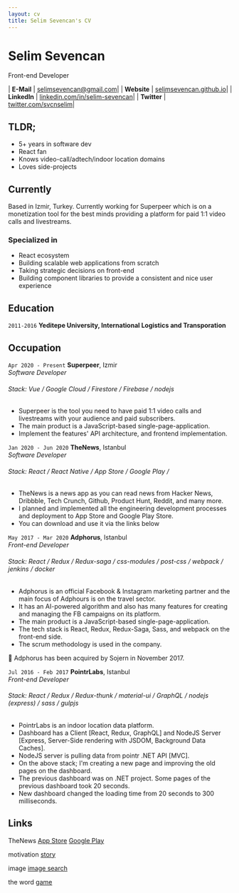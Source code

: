 ```yaml
---
layout: cv
title: Selim Sevencan's CV
---
```


# Selim Sevencan
Front-end Developer

| __E-Mail__   | [selimsevencan@gmail.com](mailto:selimm@gmail.com)| 
| __Website__  | [selimsevencan.github.io](https://selimsevencan.github.io/cv/)|
| __LinkedIn__ | [linkedin.com/in/selim-sevencan](https://linkedin.com/in/selim-sevencan)|
| __Twitter__  | [twitter.com/svcnselim](https://twitter.com/svncnselim)|


## TLDR;

- 5+ years in software dev
- React fan
- Knows video-call/adtech/indoor location domains
- Loves side-projects


## Currently

Based in Izmir, Turkey. Currently working for Superpeer which is on a monetization tool for the best minds providing a platform for paid 1:1 video calls and livestreams.


### Specialized in

- React ecosystem
- Building scalable web applications from scratch
- Taking strategic decisions on front-end
- Building component libraries to provide a consistent and nice user experience

## Education

`2011-2016`
__Yeditepe University, International Logistics and Transporation__


## Occupation

`Apr 2020 - Present`
__Superpeer__, Izmir  
_Software Developer_
###### Stack: Vue / Google Cloud / Firestore / Firebase / nodejs

- Superpeer is the tool you need to have paid 1:1 video calls and livestreams with your audience and paid subscribers.
- The main product is a JavaScript-based single-page-application.
- Implement the features' API architecture, and frontend implementation.


`Jan 2020 - Jun 2020`
__TheNews__, Istanbul  
_Software Developer_
###### Stack: React / React Native / App Store / Google Play / 

- TheNews is a news app as you can read news from Hacker News, Dribbble, Tech Crunch, Github, Product Hunt, Reddit, and many more.
- I planned and implemented all the engineering development processes and deployment to App Store and Google Play Store.
- You can download and use it via the links below


`May 2017 - Mar 2020`
__Adphorus__, Istanbul  
_Front-end Developer_
###### Stack: React / Redux / Redux-saga / css-modules / post-css / webpack / jenkins / docker 

- Adphorus is an official Facebook & Instagram marketing partner and the main focus of Adphours is on the travel sector.
- It has an AI-powered algorithm and also has many features for creating and managing the FB campaigns on its platform.
- The main product is a JavaScript-based single-page-application.
- The tech stack is React, Redux, Redux-Saga, Sass, and webpack on the front-end side.
- The scrum methodology is used in the company.

🌟 Adphorus has been acquired by Sojern in November 2017.


`Jul 2016 - Feb 2017`
__PointrLabs__, Istanbul  
_Front-end Developer_
###### Stack: React / Redux / Redux-thunk / material-ui / GraphQL / nodejs (express) / sass / gulpjs 

- PointrLabs is an indoor location data platform.
- Dashboard has a Client [React, Redux, GraphQL] and NodeJS Server [Express, Server-Side rendering with JSDOM,
Background Data Caches].
- NodeJS server is pulling data from pointr .NET API [MVC].
- On the above stack; I'm creating a new page and improving the old pages on the dashboard.
- The previous dashboard was on .NET project. Some pages of the previous dashboard took 20 seconds.
- New dashboard changed the loading time from 20 seconds to 300 milliseconds.


## Links

TheNews
[App Store](https://apps.apple.com/us/app/thenews-im/id1500140525)
[Google Play](https://play.google.com/store/apps/details?id=com.thenewsmobile)

motivation
[story](https://gist.github.com/selimsevencan/2b3e1cacbf392b307f6040116e7b563c)

image 
[image search](https://powerful-manager.surge.sh/)

the word
[game](https://perfect-angle.surge.sh/)
